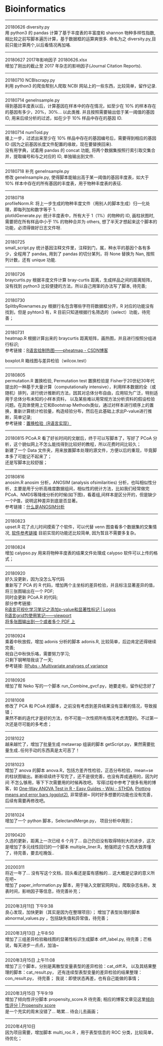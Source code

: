 # Bioinformatics

***
20180626  diversity.py  
用 python3 的 pandas 计算了基于丰度表的丰富度和 shannon 物种多样性指数,相比较之前写脚本遍历计算，基于数据框的运算爽很多. 命名为之 diversity.py,目前只能计算两个,以后看情况再加咯.

***
20180627  2017年影响因子 20180626.xlsx  
增加了刚出的截止至 2017 年杂志的影响因子(Journal Citation Reports).

***
20180710  NCBIscrapy.py  
利用 python3 的爬虫帮别人爬取 NCBI 网站上的一些东西，比较简单，留作记录.

***
20180714  geneInsample.py  
得到基因丰度表以后，计算基因在样本中的存在情况，如至少在 10% 的样本存在的基因有多少，20%，30%... 以此类推.
并且按照需要输出低于某一阈值的基因 ID, 用来后续分析的过滤，如在少于 10% 样品中存在的基因 ID.  

***
20180714  numToid.py  
接上一步，过滤出来至少在 10% 样品中存在的基因编号后，需要得到相应的基因 ID (因为之前基因长度文件配置的缘故，现在要替换回来).  
没有用字典，试着用 pandas 的 concat 功能, 将两个数据集按照行索引取交集合并，提取编号和与之对应的 ID, 单独输出到文件.  

***
20180718 补充 geneInsample.py  
修改 geneInsample.py, 使得脚本能输出高于某一阈值的基因丰度表，如大于 10% 样本中存在的所有基因的丰度表，用于物种丰度表的表征.  

***
20180718  
profileNorm.R: 将上一步生成的物种丰度文件（用别人的脚本生成）归一化处理，即每列加和数字等于 1.  
plotIdGenerate.py: 统计丰度表中，所有大于 1（1%）的物种的 ID, 画柱状图时, 需要把在所有样品中小于 1% 的物种合并为 others, 想了半天才想起来这个脚本的功能，必须得做好日志文件呀.  

***
20180725  
small_script.py 统计基因注释文件里，注释到门，属，种水平的基因个各有多少，全程用了 pandas, 用到了 pandas 的切分某列，将 None 替换为 Nan, 按照列计数，还有 unique 功能.  

***
20180726  
braycurtis.py 根据丰度文件计算 bray-curtis 距离，生成样品之间的距离矩阵，没有找到 python3 比较便捷的方法，所以自己用笨的办法写了脚本, 待完善;

***
20180730  
SplitbyRownames.py 根据行名包含哪些字符将数据框分开，R 对应的功能没有找到，但是 pyhton3 有，R 目前只知道根据行名筛选的（select）功能，待完善；  

***
20180731  
heatmap.R 根据计算出来的 braycurtis 距离矩阵，画热图，并且进行按照分组进行标识;  
参考链接：[R语言绘制热图——pheatmap - CSDN博客](https://blog.csdn.net/sinat_38163598/article/details/72770404)  

boxplot.R 箱线图与差异检验（wilcox.test）  

***  
20180805  
permutation.R 置换检验, Permutation test 置换检验是 Fisher于20世纪30年代提出的一种基于大量计算（computationally intensive），利用样本数据的全（或随机）排列，进行统计推断的方法，因其对总体分布自由，应用较为广泛，特别适用于总体分布未知的小样本资料， 以及某些难以用常规方法分析资料的假设检验问题。在具体使用上它和Bootstrap Methods类似，通过对样本进行顺序上的置换，重新计算统计检验量，构造经验分布，然后在此基础上求出P-value进行推断，简单记录;    
参考链接：[置换检验（R语言实现）](https://blog.csdn.net/zhouyijun888/article/details/69524200)  

***
20180815
PCoA.R 看了好长时间的文献后，终于可以写脚本了，写好了 PCoA 分析，这个貌似网上不怎么能找得到比较好的教程，所以花费时间比较久；  
新建了一个 Data 文件夹，用来放置脚本处理的源文件，方便以后的重现，毕竟脚本多了可能记不起来了；  
还是写脚本比较舒服；  

***
20180816  
anosim.R  anosim 分析，ANOSIM (analysis ofsimilarities) 分析，也叫相似性分析，主要是用于分析高维度数据组间，相似性的统计方法，比如我们经常做完PCoA、NMDS等降维分析的时候(如下图)，看着组,间样本是区分开的，但是缺少一个P值，说明这种差异到底是否显著。  
参考链接：[什么是ANOSIM分析](http://www.360doc.com/content/18/0113/21/33459258_721682039.shtml)

***
20180823  
upset.R 花了点儿时间摸索了个软件，可以代替 venn 图查看多个数据集的交集情况, [软件参考链接](http://caleydo.org/tools/upset/) 目前实现的功能还比较简单, 因为暂且不需要多复杂。  

***  
20180824  
增加 calypso.py 用来将物种丰度表的结果文件处理成 calypso 软件可以上传的格式；  

***
20180920  
好久没更新，因为没怎么写代码  
重新写了 PCA 的 R 代码，增加两个主坐标的差异检验，并且标注显著差异的值，将三张图输出在一个 PDF;  
同时会更新 PCoA.R 的代码;  
部分参考链接:  
[R语言可视化学习笔记之添加p-value和显著性标记 | Logos](https://ytlogos.github.io/2017/06/25/R%E8%AF%AD%E8%A8%80%E5%8F%AF%E8%A7%86%E5%8C%96%E5%AD%A6%E4%B9%A0%E7%AC%94%E8%AE%B0%E4%B9%8B%E6%B7%BB%E5%8A%A0p-value%E5%92%8C%E6%98%BE%E8%91%97%E6%80%A7%E6%A0%87%E8%AE%B0/)  
[R语言grid包使用笔记——viewport](https://blog.csdn.net/vivihe0/article/details/47188329)  
[将多张图输出到一个或者多个 PDF 上](http://www.sthda.com/english/articles/24-ggpubr-publication-ready-plots/81-ggplot2-easy-way-to-mix-multiple-graphs-on-the-same-page/)  

***
20180924  
乘着中秋放假，增加 adonis 分析的脚本 adonis.R, 比较简单，后边肯定还得继续完善;  
祝自己中秋快乐咯，需要努力学习;  
只剩下钢琴陪我谈了一天;  
参考链接: [RPubs - Multivariate analyses of variance](https://rpubs.com/collnell/manova)  

***
20180926  
增加了帮 Neko 写的一个脚本 run_Combine_gvcf.py，她要走啦，留作纪念好了  

***
20181008  
修改了 PCA 和 PCoA 的脚本，之前没有考虑到差异结果没有显著的情况，导致报错；  
果然不断的迭代才是好的方法，你不可能一次性把所有情况考虑清楚的。不过第一次还是尽可能的多考虑；  

***  
20181022  
越来越忙了，增加了批量生成 metawrap 组装的脚本 getScript.py，果然需要批量生成..任何手动的东西真是太可恶了！  

***  
20181023  
增加了 anova 的脚本 anova.R，包括方差齐性检验，正态分布检验，mean+se 的柱状图输出。断断续续终于写完了，还不是很完善，也没有弄成通用的，因为时间
不怎么够用，等下下次需要用的时候再改吧。 写得过程中参考了很多有用的博客，如 [One-Way ANOVA Test in R - Easy Guides - Wiki - STHDA](http://www.sthda.com/english/wiki/one-way-anova-test-in-r), [Plotting means and error bars (ggplot2)](http://www.cookbook-r.com/Graphs/Plotting_means_and_error_bars_(ggplot2)/), 非常感谢~ 同时好多想要的功能也没有完善，后续有需要再修改吧。  

***  
20181024  
增加了一个 python 脚本，SelectandMerge.py， 项目分析中用到；  

***  
20190420  
久违的更新，距离上一次已经 6 个月了... 自己仍旧没有取得特别大的进步，这次是增加了多元线性回归的一个脚本 multiple_liner.R，勉强把这个东西大致弄懂了，待完善，要去吃晚饭..  

***  
20200311  
将近一年了... 没有写这个文档，回头看还是蛮有感触的... 这大概是记录的意义所在吧~  
增加了 paper_information.py 脚本，用于输入文献官网网址，爬取杂志名称，发表时间，影响因子等信息，待完善补充；  

***  
2020年3月11日 下午9:38  
良心发现，加快更新（其实是因为在整理项目）； 增加了表型处理的脚本 abnormal_values.py ，包括缺失值和异常值，待完善；  


***  
2020年3月13日 上午8:50  
增加了三组差异检验箱线图的显著性标识生成脚本 diff_label.py, 待完善；芒格说，每天进步一点点，加油~  

   
***  
2020年3月15日 上午11:08  
增加了三个脚本，分别是离散型变量表型的差异检验：cat_diff.R， 以及其结果整理的脚本：cat_result.py， 还有连续型表型变量的差异检验的结果整理：con_result.py， 待完善； 我说：即使状态再差，也有自己能做的事情；  

***  
2020年3月15日 下午9:19  
增加了倾向性评分脚本 propensity_score.R 待完善; 相应的博客文章见这里[倾向性评分 | Propensity score](https://nonewood.github.io/2020/03/15/propensity-score/)  
是一个充实的周末没错了... 略累... 待会儿去画画；  

***  
2020年4月10日  
因为项目需要，增加脚本 multi_roc.R ，用于表型信息的 ROC 分类，比较简单，待优化； 


